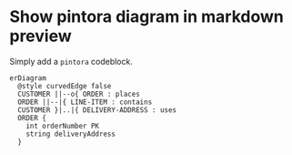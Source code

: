 # Show pintora diagram in markdown preview

Simply add a `pintora` codeblock.

```pintora
erDiagram
  @style curvedEdge false
  CUSTOMER ||--o{ ORDER : places
  ORDER ||--|{ LINE-ITEM : contains
  CUSTOMER }|..|{ DELIVERY-ADDRESS : uses
  ORDER {
    int orderNumber PK
    string deliveryAddress
  }
```
